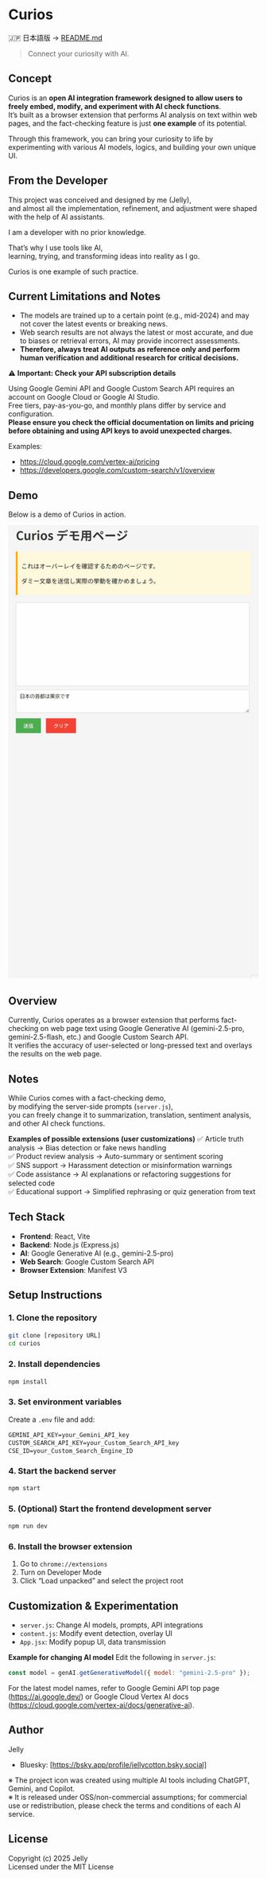 # Curios

🇯🇵 日本語版 → [README.md](./README.md)

> Connect your curiosity with AI.

## Concept
Curios is an **open AI integration framework designed to allow users to freely embed, modify, and experiment with AI check functions**.  
It’s built as a browser extension that performs AI analysis on text within web pages, and the fact-checking feature is just **one example** of its potential.

Through this framework, you can bring your curiosity to life by experimenting with various AI models, logics, and building your own unique UI.

## From the Developer
This project was conceived and designed by me (Jelly),  
and almost all the implementation, refinement, and adjustment were shaped with the help of AI assistants.

I am a developer with no prior knowledge.

That’s why I use tools like AI,  
learning, trying, and transforming ideas into reality as I go.

Curios is one example of such practice.

## Current Limitations and Notes

- The models are trained up to a certain point (e.g., mid-2024) and may not cover the latest events or breaking news.
- Web search results are not always the latest or most accurate, and due to biases or retrieval errors, AI may provide incorrect assessments.
- **Therefore, always treat AI outputs as reference only and perform human verification and additional research for critical decisions.**

⚠️ **Important: Check your API subscription details**

Using Google Gemini API and Google Custom Search API requires an account on Google Cloud or Google AI Studio.  
Free tiers, pay-as-you-go, and monthly plans differ by service and configuration.  
**Please ensure you check the official documentation on limits and pricing before obtaining and using API keys to avoid unexpected charges.**

Examples:
- https://cloud.google.com/vertex-ai/pricing
- https://developers.google.com/custom-search/v1/overview

## Demo

Below is a demo of Curios in action.

![Curios Demo](./demo.gif)

## Overview
Currently, Curios operates as a browser extension that performs fact-checking on web page text using Google Generative AI (gemini-2.5-pro, gemini-2.5-flash, etc.) and Google Custom Search API.  
It verifies the accuracy of user-selected or long-pressed text and overlays the results on the web page.

## Notes
While Curios comes with a fact-checking demo,  
by modifying the server-side prompts (`server.js`),  
you can freely change it to summarization, translation, sentiment analysis, and other AI check functions.

**Examples of possible extensions (user customizations)**
✅ Article truth analysis → Bias detection or fake news handling  
✅ Product review analysis → Auto-summary or sentiment scoring  
✅ SNS support → Harassment detection or misinformation warnings  
✅ Code assistance → AI explanations or refactoring suggestions for selected code  
✅ Educational support → Simplified rephrasing or quiz generation from text

## Tech Stack
- **Frontend**: React, Vite  
- **Backend**: Node.js (Express.js)  
- **AI**: Google Generative AI (e.g., gemini-2.5-pro)  
- **Web Search**: Google Custom Search API  
- **Browser Extension**: Manifest V3

## Setup Instructions

### 1. Clone the repository
```bash
git clone [repository URL]
cd curios
```

### 2. Install dependencies
```bash
npm install
```

### 3. Set environment variables
Create a `.env` file and add:
```
GEMINI_API_KEY=your_Gemini_API_key
CUSTOM_SEARCH_API_KEY=your_Custom_Search_API_key
CSE_ID=your_Custom_Search_Engine_ID
```

### 4. Start the backend server
```bash
npm start
```

### 5. (Optional) Start the frontend development server
```bash
npm run dev
```

### 6. Install the browser extension
1. Go to `chrome://extensions`  
2. Turn on Developer Mode  
3. Click “Load unpacked” and select the project root

## Customization & Experimentation
- `server.js`: Change AI models, prompts, API integrations  
- `content.js`: Modify event detection, overlay UI  
- `App.jsx`: Modify popup UI, data transmission

**Example for changing AI model**
Edit the following in `server.js`:
```js
const model = genAI.getGenerativeModel({ model: "gemini-2.5-pro" });
```
For the latest model names, refer to Google Gemini API top page (https://ai.google.dev/) or Google Cloud Vertex AI docs (https://cloud.google.com/vertex-ai/docs/generative-ai).

## Author
Jelly

- Bluesky: [https://bsky.app/profile/jellycotton.bsky.social]

※ The project icon was created using multiple AI tools including ChatGPT, Gemini, and Copilot.  
※ It is released under OSS/non-commercial assumptions; for commercial use or redistribution, please check the terms and conditions of each AI service.

## License
Copyright (c) 2025 Jelly  
Licensed under the MIT License
